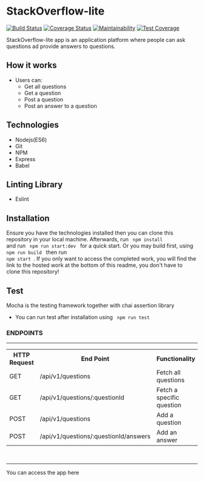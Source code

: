 # StackOverflow-lite
[![Build Status](https://travis-ci.com/EfeAgare/StackOverflow-lite.svg?branch=develop)](https://travis-ci.com/EfeAgare/StackOverflow-lite)
[![Coverage Status](https://coveralls.io/repos/github/EfeAgare/StackOverflow-lite/badge.svg)](https://coveralls.io/github/EfeAgare/StackOverflow-lite)
[![Maintainability](https://api.codeclimate.com/v1/badges/46560a711baed33b0147/maintainability)](https://codeclimate.com/github/EfeAgare/StackOverflow-lite/maintainability)
[![Test Coverage](https://api.codeclimate.com/v1/badges/46560a711baed33b0147/test_coverage)](https://codeclimate.com/github/EfeAgare/StackOverflow-lite/test_coverage)

StackOverflow-lite app is an application platform where people can ask questions ad provide answers to questions.

## How it works 
* Users can:
    * Get all questions
    * Get a question
    * Post a question
    * Post an answer to a question
    
## Technologies
  * Nodejs(ES6)
  * Git
  * NPM
  * Express
  * Babel
## Linting Library
  * Eslint
  
## Installation
  Ensure you have the technologies installed then you can clone this repository in your local machine. Afterwards, run <code> npm install </code>  and run  <code> npm run start:dev </code>  for a quick start. Or you may build first, using <code> npm run build </code> then run <code> npm start </code>.
If you only want to access the completed work, you will find the link to the hosted work at the bottom of this readme, you don't have to clone this repository!

## Test
  Mocha is the testing framework together with chai assertion library
  * You can run test after installation using <code> npm run test </code>   

<h3>ENDPOINTS</h3>
<hr>
<table>
  <tr>
      <th>HTTP Request</th>
      <th>End Point</th>
      <th>Functionality</th>
  </tr>
  <tr>
      <td>GET</td>
      <td>/api/v1/questions</td>
      <td>Fetch all questions</td>
  </tr>
  <tr>
      <td>GET</td>
      <td>/api/v1/questions/:questionId</td>
      <td>Fetch a specific question</td>
  </tr>
   <tr>
      <td>POST</td>
      <td>/api/v1/questions</td>
      <td>Add a question</td>
  </tr>
  <tr>
      <td>POST</td>
      <td>/api/v1/questions/:questionId/answers</td>
      <td>Add an answer</td>
  </tr>
   
</table>
<br/>
<hr>

You can access the app here    


